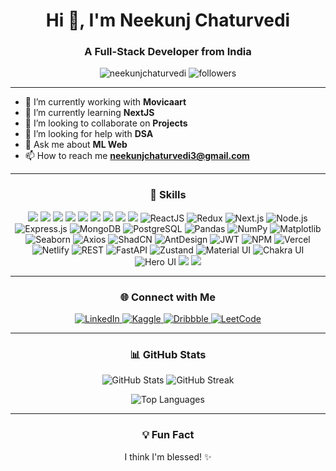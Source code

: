 <h1 align="center">Hi 👋, I'm Neekunj Chaturvedi</h1>
<h3 align="center">A Full-Stack Developer from India</h3>

<p align="center">
  <img src="https://komarev.com/ghpvc/?username=neekunjchaturvedi&label=Profile%20views&color=0e75b6&style=flat" alt="neekunjchaturvedi" />
  <img src="https://img.shields.io/github/followers/neekunjchaturvedi?label=Followers" alt="followers" />
</p>

---

- 🔭 I’m currently working with **Movicaart**
- 🌱 I’m currently learning **NextJS**
- 👯 I’m looking to collaborate on **Projects**
- 🤝 I’m looking for help with **DSA**
- 💬 Ask me about **ML Web**
- 📫 How to reach me **neekunjchaturvedi3@gmail.com**


---

<h3 align="center">🚀 Skills</h3>
<div align="center">
  <img src="https://img.shields.io/badge/HTML5-E34F26?style=for-the-badge&logo=html5&logoColor=white" />
  <img src="https://img.shields.io/badge/CSS3-1572B6?style=for-the-badge&logo=css3&logoColor=white" />
  <img src="https://img.shields.io/badge/JavaScript-F7DF1E?style=for-the-badge&logo=javascript&logoColor=black" />
   <img src="https://img.shields.io/badge/TypeScript-3178C6?style=for-the-badge&logo=typescript&logoColor=white" />
  <img src="https://img.shields.io/badge/Bootstrap-7952B3?style=for-the-badge&logo=bootstrap&logoColor=white" />
  <img src="https://img.shields.io/badge/TailwindCSS-38B2AC?style=for-the-badge&logo=tailwind-css&logoColor=white" />
  <img src="https://img.shields.io/badge/Python-3776AB?style=for-the-badge&logo=python&logoColor=white" />
  <img src="https://img.shields.io/badge/Figma-F24E1E?style=for-the-badge&logo=figma&logoColor=white" />
  <img src="https://img.shields.io/badge/MySQL-4479A1?style=for-the-badge&logo=mysql&logoColor=white" />
  <img src="https://img.shields.io/badge/React-20232A?style=for-the-badge&logo=react&logoColor=61DAFB" alt="ReactJS" />
  <img src="https://img.shields.io/badge/Redux-764ABC?style=for-the-badge&logo=redux&logoColor=white" alt="Redux" />
  <img src="https://img.shields.io/badge/Next.js-000000?style=for-the-badge&logo=next-dot-js&logoColor=white" alt="Next.js" />
  <img src="https://img.shields.io/badge/Node.js-43853D?style=for-the-badge&logo=node-dot-js&logoColor=white" alt="Node.js" />
  <img src="https://img.shields.io/badge/Express.js-404D59?style=for-the-badge" alt="Express.js" />
  <img src="https://img.shields.io/badge/MongoDB-4EA94B?style=for-the-badge&logo=mongodb&logoColor=white" alt="MongoDB" />
  <img src="https://img.shields.io/badge/PostgreSQL-316192?style=for-the-badge&logo=postgresql&logoColor=white" alt="PostgreSQL" />
  <img src="https://img.shields.io/badge/Pandas-150458?style=for-the-badge&logo=pandas&logoColor=white" alt="Pandas" />
  <img src="https://img.shields.io/badge/NumPy-013243?style=for-the-badge&logo=numpy&logoColor=white" alt="NumPy" />
  <img src="https://img.shields.io/badge/Matplotlib-3776AB?style=for-the-badge&logo=python&logoColor=white" alt="Matplotlib" />
  <img src="https://img.shields.io/badge/Seaborn-3776AB?style=for-the-badge&logo=python&logoColor=white" alt="Seaborn" />
  <img src="https://img.shields.io/badge/Axios-5A29E4?style=for-the-badge&logo=axios&logoColor=white" alt="Axios" />
  <img src="https://img.shields.io/badge/ShadCN-20232A?style=for-the-badge&logo=shadcn&logoColor=61DAFB" alt="ShadCN" />
  <img src="https://img.shields.io/badge/AntDesign-0170FE?style=for-the-badge&logo=antdesign&logoColor=white" alt="AntDesign" />
  <img src="https://img.shields.io/badge/JWT-000000?style=for-the-badge&logo=JSON-web-tokens&logoColor=white" alt="JWT" />
  <img src="https://img.shields.io/badge/NPM-CB3837?style=for-the-badge&logo=npm&logoColor=white" alt="NPM" />
  <img src="https://img.shields.io/badge/Vercel-000000?style=for-the-badge&logo=vercel&logoColor=white" alt="Vercel" />
  <img src="https://img.shields.io/badge/Netlify-00C7B7?style=for-the-badge&logo=netlify&logoColor=white" alt="Netlify" />
  <img src="https://img.shields.io/badge/REST-005571?style=for-the-badge&logo=rest&logoColor=white" alt="REST" />
  <img src="https://img.shields.io/badge/FastAPI-009688?style=for-the-badge&logo=fastapi&logoColor=white" alt="FastAPI" />
   <img src="https://img.shields.io/badge/Zustand-000000?style=for-the-badge&logo=zustand&logoColor=white" alt="Zustand" />
  <img src="https://img.shields.io/badge/Material%20UI-0081CB?style=for-the-badge&logo=material-ui&logoColor=white" alt="Material UI" />
  <img src="https://img.shields.io/badge/Chakra%20UI-319795?style=for-the-badge&logo=chakra-ui&logoColor=white" alt="Chakra UI" />
  <img src="https://img.shields.io/badge/Hero%20UI-0F83C7?style=for-the-badge&logo=hero-ui&logoColor=white" alt="Hero UI" />
  <img src="https://img.shields.io/badge/Postman-FF6C37?style=for-the-badge&logo=postman&logoColor=white" />
  <img src="https://img.shields.io/badge/Echo%20API-2E86AB?style=for-the-badge&logo=api&logoColor=white" />



</div>

---

<h3 align="center">🌐 Connect with Me</h3>
<p align="center">
  <a href="https://linkedin.com/in/neekunj-chaturvedi-293223257/" target="_blank">
    <img src="https://img.shields.io/badge/LinkedIn-0A66C2?style=for-the-badge&logo=linkedin&logoColor=white" alt="LinkedIn" />
  </a>
  <a href="https://kaggle.com/neekunjchaturvedi" target="_blank">
    <img src="https://img.shields.io/badge/Kaggle-20BEFF?style=for-the-badge&logo=kaggle&logoColor=white" alt="Kaggle" />
  </a>
  <a href="https://dribbble.com/neekunjchaturvedi" target="_blank">
    <img src="https://img.shields.io/badge/Dribbble-EA4C89?style=for-the-badge&logo=dribbble&logoColor=white" alt="Dribbble" />
  </a>
  <a href="https://www.leetcode.com/neekunjchaturvedi3" target="_blank">
    <img src="https://img.shields.io/badge/LeetCode-FFA116?style=for-the-badge&logo=leetcode&logoColor=white" alt="LeetCode" />
  </a>
</p>

---

<h3 align="center">📊 GitHub Stats</h3>
<p align="center">
  <img src="https://github-readme-stats.vercel.app/api?username=neekunjchaturvedi&show_icons=true&theme=radical" alt="GitHub Stats" />
  <img src="https://github-readme-streak-stats.herokuapp.com/?user=neekunjchaturvedi&theme=radical" alt="GitHub Streak" />
</p>
<p align="center">
  <img src="https://github-readme-stats.vercel.app/api/top-langs/?username=neekunjchaturvedi&layout=compact&theme=radical" alt="Top Languages" />
</p>

---

<h3 align="center">💡 Fun Fact</h3>
<p align="center">I think I'm blessed! ✨</p>
